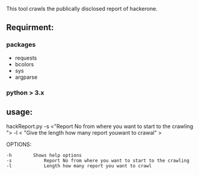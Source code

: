 This tool crawls the publically disclosed report of hackerone.

## Requirment:


### packages 

- requests
- bcolors
- sys
- argparse

### python > 3.x 

## usage: 

hackReport.py  -s <"Report No from where you want to start to the crawling "> -l < "Give the length how many report youwant to crawal" > 


OPTIONS: 

```
-h 	      Shows help options
-s            Report No from where you want to start to the crawling	
-l            Length how many report you want to crawl 
  		
```
```
